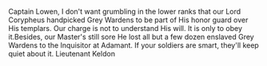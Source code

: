 Captain Lowen,
I don't want grumbling in the lower ranks that our Lord Corypheus handpicked Grey Wardens to be part of His honor guard over His templars. Our charge is not to understand His will. It is only to obey it.Besides, our Master's still sore He lost all but a few dozen enslaved Grey Wardens to the Inquisitor at Adamant. If your soldiers are smart, they'll keep quiet about it.
Lieutenant Keldon